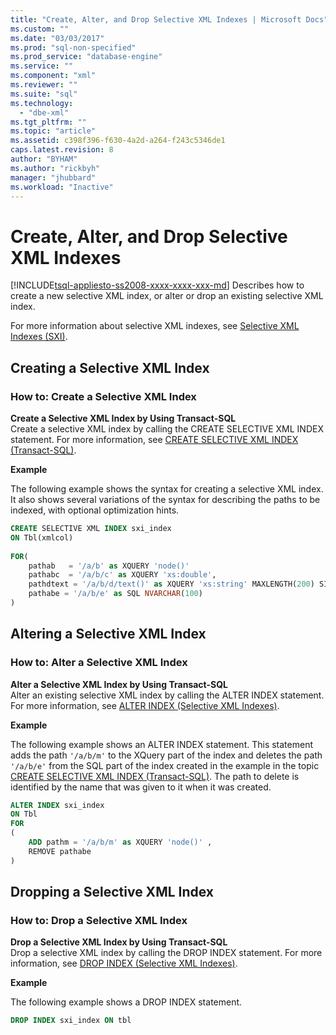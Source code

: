 ```yaml
---
title: "Create, Alter, and Drop Selective XML Indexes | Microsoft Docs"
ms.custom: ""
ms.date: "03/03/2017"
ms.prod: "sql-non-specified"
ms.prod_service: "database-engine"
ms.service: ""
ms.component: "xml"
ms.reviewer: ""
ms.suite: "sql"
ms.technology: 
  - "dbe-xml"
ms.tgt_pltfrm: ""
ms.topic: "article"
ms.assetid: c398f396-f630-4a2d-a264-f243c5346de1
caps.latest.revision: 8
author: "BYHAM"
ms.author: "rickbyh"
manager: "jhubbard"
ms.workload: "Inactive"
---
```

# Create, Alter, and Drop Selective XML Indexes
[!INCLUDE[tsql-appliesto-ss2008-xxxx-xxxx-xxx-md](../../includes/tsql-appliesto-ss2008-xxxx-xxxx-xxx-md.md)]
  Describes how to create a new selective XML index, or alter or drop an existing selective XML index.  
  
 For more information about selective XML indexes, see [Selective XML Indexes &#40;SXI&#41;](../../relational-databases/xml/selective-xml-indexes-sxi.md).  
  
##  <a name="create"></a> Creating a Selective XML Index  
  
### How to: Create a Selective XML Index  
 **Create a Selective XML Index by Using Transact-SQL**  
 Create a selective XML index by calling the CREATE SELECTIVE XML INDEX statement. For more information, see [CREATE SELECTIVE XML INDEX &#40;Transact-SQL&#41;](../../t-sql/statements/create-selective-xml-index-transact-sql.md).  
  
 **Example**  
  
 The following example shows the syntax for creating a selective XML index. It also shows several variations of the syntax for describing the paths to be indexed, with optional optimization hints.  
  
```sql  
CREATE SELECTIVE XML INDEX sxi_index  
ON Tbl(xmlcol)  
  
FOR(  
    pathab   = '/a/b' as XQUERY 'node()'  
    pathabc  = '/a/b/c' as XQUERY 'xs:double',   
    pathdtext = '/a/b/d/text()' as XQUERY 'xs:string' MAXLENGTH(200) SINGLETON  
    pathabe = '/a/b/e' as SQL NVARCHAR(100)  
)  
```  
  
  
##  <a name="alter"></a> Altering a Selective XML Index  
  
### How to: Alter a Selective XML Index  
 **Alter a Selective XML Index by Using Transact-SQL**  
 Alter an existing selective XML index by calling the ALTER INDEX statement. For more information, see [ALTER INDEX &#40;Selective XML Indexes&#41;](../../t-sql/statements/alter-index-selective-xml-indexes.md).  
  
 **Example**  
  
 The following example shows an ALTER INDEX statement. This statement adds the path `'/a/b/m'` to the XQuery part of the index and deletes the path `'/a/b/e'` from the SQL part of the index created in the example in the topic [CREATE SELECTIVE XML INDEX &#40;Transact-SQL&#41;](../../t-sql/statements/create-selective-xml-index-transact-sql.md). The path to delete is identified by the name that was given to it when it was created.  
  
```sql  
ALTER INDEX sxi_index  
ON Tbl  
FOR   
(  
    ADD pathm = '/a/b/m' as XQUERY 'node()' ,  
    REMOVE pathabe  
)  
```  
  
  
##  <a name="drop"></a> Dropping a Selective XML Index  
  
### How to: Drop a Selective XML Index  
 **Drop a Selective XML Index by Using Transact-SQL**  
 Drop a selective XML index by calling the DROP INDEX statement. For more information, see [DROP INDEX &#40;Selective XML Indexes&#41;](../../t-sql/statements/drop-index-selective-xml-indexes.md).  
  
 **Example**  
  
 The following example shows a DROP INDEX statement.  
  
```sql  
DROP INDEX sxi_index ON tbl  
```  
  
  
  
